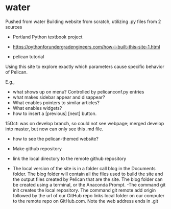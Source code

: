 # water
Pushed from water
Building website from scratch, utilizing .py files from 2 sources

* Portland Python textbook project
- https://pythonforundergradengineers.com/how-i-built-this-site-1.html
* pelican tutorial

Using this site to explore exactly which parameters cause specific behavior of Pelican.

E.g.,
- what shows up on menu? Controlled by pelicanconf.py entries
- what makes sidebar appear and disappear?
- What enables pointers to similar articles?
- What enables <next page> widgets?
- how to insert a [previous] [next] button.

15Oct: was on develop branch, so could not see webpage; merged develop into master, but now can only see this .md file.

- how to see the pelican-themed website?


- Make github repository
- link the local directory to the remote github repository
- The local version of the site is in a folder call blog in the Documents folder. The blog folder will contain all the files used to build the site and the output files created by Pelican that are the site. The blog folder can be created using a terminal, or the Anaconda Prompt.
-The command git init creates the local repository. The command git remote add origin followed by the url of our GitHub repo links local folder on our computer to the remote repo on GitHub.com. Note the web address ends in .git
